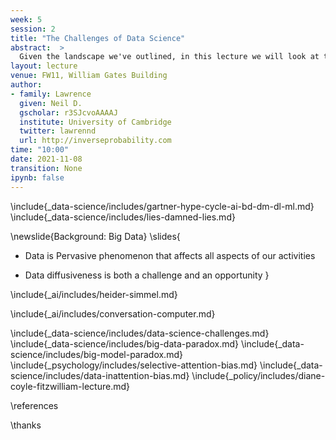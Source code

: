 ```yaml
---
week: 5
session: 2
title: "The Challenges of Data Science"
abstract:  >
  Given the landscape we've outlined, in this lecture we will look at the challenges of deploying data science solutions in practice. We categorize them into three groups.
layout: lecture
venue: FW11, William Gates Building
author:
- family: Lawrence
  given: Neil D.
  gscholar: r3SJcvoAAAAJ
  institute: University of Cambridge
  twitter: lawrennd
  url: http://inverseprobability.com
time: "10:00"
date: 2021-11-08
transition: None
ipynb: false
---
```


\include{_data-science/includes/gartner-hype-cycle-ai-bd-dm-dl-ml.md}
\include{_data-science/includes/lies-damned-lies.md}

\newslide{Background: Big Data}
\slides{
* Data is Pervasive phenomenon that affects all aspects of our activities

* Data diffusiveness is both a challenge and an opportunity
}

\include{_ai/includes/heider-simmel.md}

\include{_ai/includes/conversation-computer.md}

\include{_data-science/includes/data-science-challenges.md}
\include{_data-science/includes/big-data-paradox.md}
\include{_data-science/includes/big-model-paradox.md}
\include{_psychology/includes/selective-attention-bias.md}
\include{_data-science/includes/data-inattention-bias.md}
\include{_policy/includes/diane-coyle-fitzwilliam-lecture.md}

\references

\thanks
